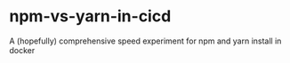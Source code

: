 # npm-vs-yarn-in-cicd
A (hopefully) comprehensive speed experiment for npm and yarn install in docker
